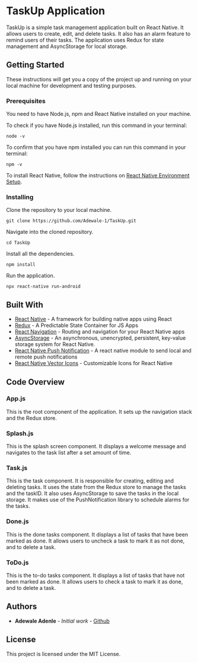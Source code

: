 # TaskUp Application

TaskUp is a simple task management application built on React Native. It allows users to create, edit, and delete tasks. It also has an alarm feature to remind users of their tasks. The application uses Redux for state management and AsyncStorage for local storage.

## Getting Started

These instructions will get you a copy of the project up and running on your local machine for development and testing purposes.

### Prerequisites

You need to have Node.js, npm and React Native installed on your machine. 

To check if you have Node.js installed, run this command in your terminal:

```
node -v
```

To confirm that you have npm installed you can run this command in your terminal:

```
npm -v
```

To install React Native, follow the instructions on [React Native Environment Setup](https://reactnative.dev/docs/environment-setup).

### Installing

Clone the repository to your local machine.

```
git clone https://github.com/Adewale-1/TaskUp.git
```

Navigate into the cloned repository.

```
cd TaskUp
```

Install all the dependencies.

```
npm install
```

Run the application.

```
npx react-native run-android
```

## Built With

* [React Native](https://reactnative.dev/) - A framework for building native apps using React
* [Redux](https://redux.js.org/) - A Predictable State Container for JS Apps
* [React Navigation](https://reactnavigation.org/) - Routing and navigation for your React Native apps
* [AsyncStorage](https://react-native-async-storage.github.io/async-storage/) - An asynchronous, unencrypted, persistent, key-value storage system for React Native.
* [React Native Push Notification](https://github.com/zo0r/react-native-push-notification) - A react native module to send local and remote push notifications
* [React Native Vector Icons](https://github.com/oblador/react-native-vector-icons) - Customizable Icons for React Native

## Code Overview

### App.js

This is the root component of the application. It sets up the navigation stack and the Redux store.

### Splash.js

This is the splash screen component. It displays a welcome message and navigates to the task list after a set amount of time.

### Task.js

This is the task component. It is responsible for creating, editing and deleting tasks. It uses the state from the Redux store to manage the tasks and the taskID. It also uses AsyncStorage to save the tasks in the local storage. It makes use of the PushNotification library to schedule alarms for the tasks.

### Done.js

This is the done tasks component. It displays a list of tasks that have been marked as done. It allows users to uncheck a task to mark it as not done, and to delete a task.

### ToDo.js

This is the to-do tasks component. It displays a list of tasks that have not been marked as done. It allows users to check a task to mark it as done, and to delete a task.

## Authors

* **Adewale Adenle** - *Initial work* - [Github](https://github.com/Adewale-1)

## License

This project is licensed under the MIT License.
